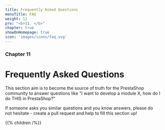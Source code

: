 ```yaml
---
title: Frequently Asked Questions
menuTitle: FAQ
weight: 11
pre: "<b>11. </b>"
chapter: true
showOnHomepage: true
icon: 'images/icons/faq.svg'
---
```


### Chapter 11

# Frequently Asked Questions

This section aim is to become the source of truth for the PrestaShop community to answer questions like "I want to develop a module X, how do I do THIS in PrestaShop?"

If someone asks you similar questions and you know answers, please do not hesitate - create a pull request and help to fill this section up! 

{{% children /%}}
